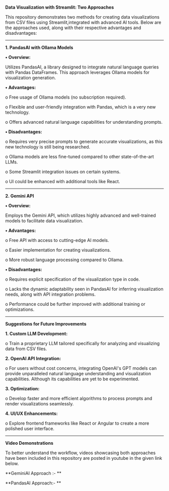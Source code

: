 **Data Visualization with Streamlit: Two Approaches**

This repository demonstrates two methods for creating data visualizations from CSV files using Streamlit,integrated with advanced AI tools. 
Below are the approaches used, along with their respective advantages and disadvantages:

________________________________________

**1. PandasAI with Ollama Models**

**•	Overview:**

Utilizes PandasAI, a library designed to integrate natural language queries with Pandas DataFrames. This approach leverages Ollama models for visualization generation.

**•	Advantages:**

o	Free usage of Ollama models (no subscription required).

o	Flexible and user-friendly integration with Pandas, which is a very new technology.

o	Offers advanced natural language capabilities for understanding prompts.


**•	Disadvantages:**

o	Requires very precise prompts to generate accurate visualizations, as this new technology is still being researched.

o	Ollama models are less fine-tuned compared to other state-of-the-art LLMs.

o	Some Streamlit integration issues on certain systems.

o	UI could be enhanced with additional tools like React.

________________________________________

**2. Gemini API**

**•	Overview:**

Employs the Gemini API, which utilizes highly advanced and well-trained models to facilitate data visualization.

**•	Advantages:**

o	Free API with access to cutting-edge AI models.

o	Easier implementation for creating visualizations.

o	More robust language processing compared to Ollama.


**•	Disadvantages:**

o	Requires explicit specification of the visualization type in code.

o	Lacks the dynamic adaptability seen in PandasAI for inferring visualization needs, along with API integration problems.

o	Performance could be further improved with additional training or optimizations.

________________________________________

**Suggestions for Future Improvements**

**1.	Custom LLM Development:**

o	Train a proprietary LLM tailored specifically for analyzing and visualizing data from CSV files.

**2.	OpenAI API Integration:**

o	For users without cost concerns, integrating OpenAI's GPT models can provide unparalleled natural language understanding and visualization capabilities. Although its capabilities are yet to be experimented.

**3.	Optimization:**
   
o	Develop faster and more efficient algorithms to process prompts and render visualizations seamlessly.

**4.	UI/UX Enhancements:**
	
o	Explore frontend frameworks like React or Angular to create a more polished user interface.

________________________________________

**Video Demonstrations**

To better understand the workflow, videos showcasing both approaches have been included in this repository are posted in youtube in the given link below.

**GeminiAI Approach :- **

**PandasAI Approach:- **


